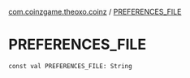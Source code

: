 [com.coinzgame.theoxo.coinz](index.md) / [PREFERENCES_FILE](.)

# PREFERENCES_FILE

`const val PREFERENCES_FILE: String`